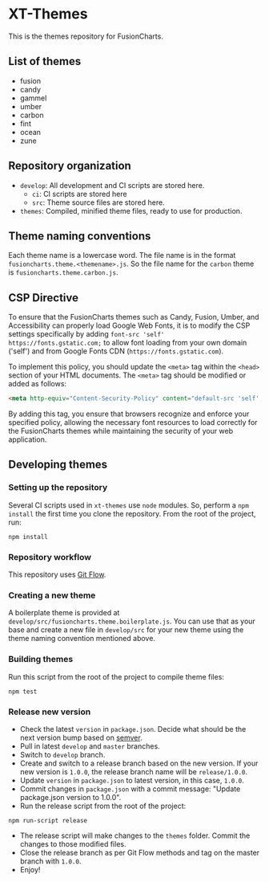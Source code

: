 # XT-Themes

This is the themes repository for FusionCharts.

## List of themes

- fusion
- candy
- gammel
- umber
- carbon
- fint
- ocean
- zune

## Repository organization

- `develop`: All development and CI scripts are stored here.
  - `ci`: CI scripts are stored here
  - `src`: Theme source files are stored here.
- `themes`: Compiled, minified theme files, ready to use for production.

## Theme naming conventions

Each theme name is a lowercase word. The file name is in the format `fusioncharts.theme.<themename>.js`. So the file name for the `carbon` theme is `fusioncharts.theme.carbon.js`.

## CSP Directive

To ensure that the FusionCharts themes such as Candy, Fusion, Umber, and Accessibility can properly load Google Web Fonts, it is to modify the CSP settings specifically by adding `font-src 'self' https://fonts.gstatic.com;` to allow font loading from your own domain ('self') and from Google Fonts CDN (`https://fonts.gstatic.com`).

To implement this policy, you should update the `<meta>` tag within the `<head>` section of your HTML documents. The `<meta>` tag should be modified or added as follows:

```html
<meta http-equiv="Content-Security-Policy" content="default-src 'self'; font-src 'self' https://fonts.gstatic.com;">
```

By adding this tag, you ensure that browsers recognize and enforce your specified policy, allowing the necessary font resources to load correctly for the FusionCharts themes while maintaining the security of your web application.

## Developing themes

### Setting up the repository

Several CI scripts used in `xt-themes` use `node` modules. So, perform a `npm install` the first time you clone the repository. From the root of the project, run:

```shell
npm install
```

### Repository workflow

This repository uses [Git Flow](http://nvie.com/posts/a-successful-git-branching-model/).

### Creating a new theme

A boilerplate theme is provided at `develop/src/fusioncharts.theme.boilerplate.js`. You can use that as your base and create a new file in `develop/src` for your new theme using the theme naming convention mentioned above.

### Building themes

Run this script from the root of the project to compile theme files:

```shell
npm test
```

### Release new version

- Check the latest `version` in `package.json`. Decide what should be the next version bump based on [semver](http://semver.org).
- Pull in latest `develop` and `master` branches.
- Switch to `develop` branch.
- Create and switch to a release branch based on the new version. If your new version is `1.0.0`, the release branch name will be `release/1.0.0`.
- Update `version` in `package.json` to latest version, in this case, `1.0.0`.
- Commit changes in `package.json` with a commit message: "Update package.json version to 1.0.0".
- Run the release script from the root of the project:

```shell
npm run-script release
```

- The release script will make changes to the `themes` folder. Commit the changes to those modified files.
- Close the release branch as per Git Flow methods and tag on the master branch with `1.0.0`.
- Enjoy!
